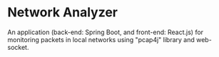 # Network Analyzer
An application (back-end: Spring Boot, and front-end: React.js) for monitoring packets in local networks using "pcap4j" library and web-socket.
